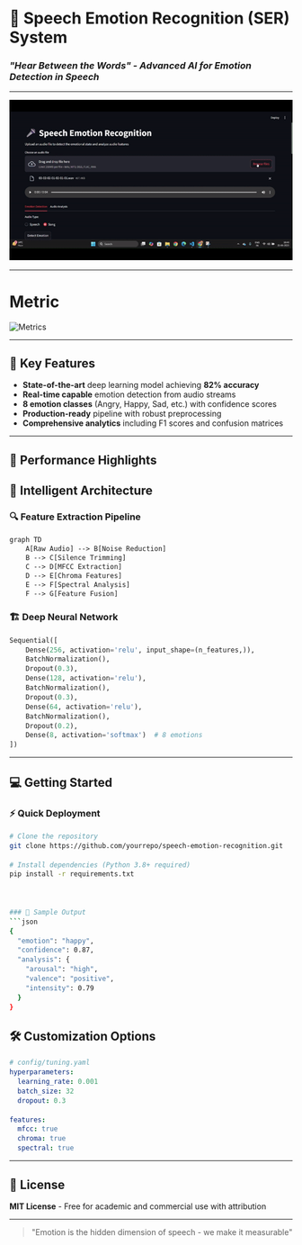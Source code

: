 # 🎤 Speech Emotion Recognition (SER) System  
### *"Hear Between the Words" - Advanced AI for Emotion Detection in Speech*  

---

![Live Demo](assets/Demo_video.gif)

---

# Metric
![Metrics](assets/metrics.jpeg)

---

## 🌟 Key Features  
- **State-of-the-art** deep learning model achieving **82% accuracy**  
- **Real-time capable** emotion detection from audio streams  
- **8 emotion classes** (Angry, Happy, Sad, etc.) with confidence scores  
- **Production-ready** pipeline with robust preprocessing  
- **Comprehensive analytics** including F1 scores and confusion matrices  

---

## 🚀 Performance Highlights  


## 🧠 Intelligent Architecture  

### 🔍 Feature Extraction Pipeline  
```mermaid
graph TD
    A[Raw Audio] --> B[Noise Reduction]
    B --> C[Silence Trimming]
    C --> D[MFCC Extraction]
    D --> E[Chroma Features]
    E --> F[Spectral Analysis]
    F --> G[Feature Fusion]
```

### 🏗️ Deep Neural Network  
```python
Sequential([
    Dense(256, activation='relu', input_shape=(n_features,)),
    BatchNormalization(),
    Dropout(0.3),
    Dense(128, activation='relu'),
    BatchNormalization(),
    Dropout(0.3), 
    Dense(64, activation='relu'),
    BatchNormalization(),
    Dropout(0.2),
    Dense(8, activation='softmax')  # 8 emotions
])
```

---

## 💻 Getting Started  

### ⚡ Quick Deployment  
```bash
# Clone the repository
git clone https://github.com/yourrepo/speech-emotion-recognition.git

# Install dependencies (Python 3.8+ required)
pip install -r requirements.txt



### 🧪 Sample Output  
```json
{
  "emotion": "happy",
  "confidence": 0.87,
  "analysis": {
    "arousal": "high",
    "valence": "positive",
    "intensity": 0.79
  }
}
```

## 🛠️ Customization Options  

```yaml
# config/tuning.yaml
hyperparameters:
  learning_rate: 0.001
  batch_size: 32
  dropout: 0.3
  
features:
  mfcc: true
  chroma: true  
  spectral: true
```

---

## 📜 License  
**MIT License** - Free for academic and commercial use with attribution  

--- 


> "Emotion is the hidden dimension of speech - we make it measurable"  

